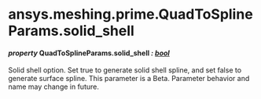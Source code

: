 # ansys.meshing.prime.QuadToSplineParams.solid_shell

#### *property* QuadToSplineParams.solid_shell *: [bool](https://docs.python.org/3.11/library/functions.html#bool)*

Solid shell option. Set true to generate solid shell spline, and set false to generate surface spline.
This parameter is a Beta. Parameter behavior and name may change in future.

<!-- !! processed by numpydoc !! -->
